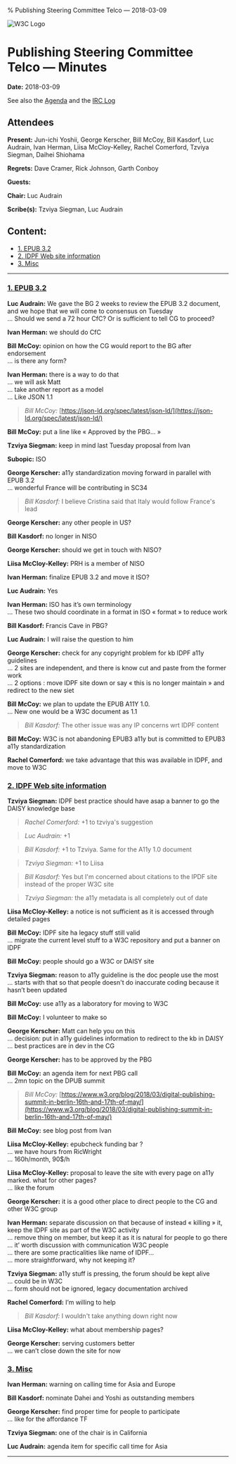 % Publishing Steering Committee Telco — 2018-03-09

![W3C Logo](https://www.w3.org/Icons/w3c_home)


# Publishing Steering Committee Telco — Minutes




**Date:** 2018-03-09

See also the [Agenda](https://lists.w3.org/Archives/Public/public-publishing-sc/2018Mar/0002.html) and the [IRC Log](https://www.w3.org/2018/03/09-pbgsc-irc.txt)

## Attendees

**Present:** Jun-ichi Yoshii, George Kerscher, Bill McCoy, Bill Kasdorf, Luc Audrain, Ivan Herman, Liisa McCloy-Kelley, Rachel Comerford, Tzviya Siegman, Daihei Shiohama

**Regrets:** Dave Cramer, Rick Johnson, Garth Conboy

**Guests:** 

**Chair:** Luc Audrain

**Scribe(s):** Tzviya Siegman, Luc Audrain

## Content:
* [1. EPUB 3.2](#section1)
* [2. IDPF Web site information](#section2)
* [3. Misc](#section3)

---


### [1. EPUB 3.2](id:section1)

**Luc Audrain:** We gave the BG 2 weeks to review the EPUB 3.2 document, and we hope that we will come to consensus on Tuesday  
… Should we send a 72 hour CfC? Or is sufficient to tell CG to proceed?  

**Ivan Herman:** we should do CfC  

**Bill McCoy:** opinion on how the CG would report to the BG after endorsement  
… is there any form?  

**Ivan Herman:** there is a way to do that  
… we will ask Matt  
… take another report as a model  
… Like JSON 1.1  

> *Bill McCoy:* [https://json-ld.org/spec/latest/json-ld/](https://json-ld.org/spec/latest/json-ld/)

**Bill McCoy:** put a line like « Approved by the PBG… »  

**Tzviya Siegman:** keep in mind last Tuesday proposal from Ivan  

**Subopic:** ISO  

**George Kerscher:** a11y standardization moving forward in parallel with EPUB 3.2  
… wonderful France will be contributing in SC34  

> *Bill Kasdorf:* I believe Cristina said that Italy would follow France's lead

**George Kerscher:** any other people in US?  

**Bill Kasdorf:** no longer in NISO  

**George Kerscher:** should we get in touch with NISO?  

**Liisa McCloy-Kelley:** PRH is a member of NISO  

**Ivan Herman:** finalize EPUB 3.2 and move it ISO?  

**Luc Audrain:** Yes  

**Ivan Herman:** ISO has it’s own terminology  
… These two should coordinate in a format in ISO « format » to reduce work  

**Bill Kasdorf:** Francis Cave in PBG?  

**Luc Audrain:** I will raise the question to him  

**George Kerscher:** check for any copyright problem for kb IDPF a11y guidelines  
… 2 sites are independent, and there is know cut and paste from the former work  
… 2 options : move IDPF site down or say « this is no longer maintain » and redirect to the new siet  

**Bill McCoy:** we plan to update the EPUB A11Y 1.0.  
… New one would be a W3C document as 1.1  

> *Bill Kasdorf:* The other issue was any IP concerns wrt IDPF content

**Bill McCoy:** W3C is not abandoning EPUB3 a11y but is committed to EPUB3 a11y standardization  

**Rachel Comerford:** we take advantage that this was available in IDPF, and move to W3C  

### [2. IDPF Web site information](id:section2)

**Tzviya Siegman:** IDPF best practice should have asap a banner to go the DAISY knowledge base  

> *Rachel Comerford:* +1 to tzviya's suggestion

> *Luc Audrain:* +1

> *Bill Kasdorf:* +1 to Tzviya. Same for the A11y 1.0 document

> *Tzviya Siegman:* +1 to Liisa

> *Bill Kasdorf:* Yes but I'm concerned about citations to the IPDF site instead of the proper W3C site

> *Tzviya Siegman:* the a11y metadata is all completely out of date

**Liisa McCloy-Kelley:** a notice is not sufficient as it is accessed through detailed pages  

**Bill McCoy:** IDPF site ha legacy stuff still valid  
… migrate the current level stuff to a W3C repository and put a banner on IDPF  

**Bill McCoy:** people should go a W3C or DAISY site  

**Tzviya Siegman:** reason to a11y guideline is the doc people use the most  
… starts with that so that people doesn't do inaccurate coding because it hasn’t been updated  

**Bill McCoy:** use a11y as a laboratory for moving to W3C  

**Bill McCoy:** I volunteer to make so  

**George Kerscher:** Matt can help you on this  
… decision: put in a11y guidelines information to redirect to the kb in DAISY  
… best practices are in dev in the CG  

**George Kerscher:** has to be approved by the PBG  

**Bill McCoy:** an agenda item for next PBG call  
… 2mn topic on the DPUB summit  

> *Bill McCoy:* [https://www.w3.org/blog/2018/03/digital-publishing-summit-in-berlin-16th-and-17th-of-may/](https://www.w3.org/blog/2018/03/digital-publishing-summit-in-berlin-16th-and-17th-of-may/)

**Bill McCoy:** see blog post from Ivan  

**Liisa McCloy-Kelley:** epubcheck funding bar ?  
… we have hours from RicWright  
… 160h/month, 90$/h  

**Liisa McCloy-Kelley:** proposal to leave the site with every page on a11y marked. what for other pages?  
… like the forum  

**George Kerscher:** it is a good other place to direct people to the CG and other W3C group  

**Ivan Herman:** separate discussion on that because of instead « killing » it, keep the IDPF site as part of the W3C activity  
… remove thing on member, but keep it as it is natural for people to go there  
… it’ worth  discussion with communication W3C people  
… there are some practicalities like name of IDPF…  
… more straightforward, why not keeping it?  

**Tzviya Siegman:** a11y stuff is pressing, the forum should be kept alive  
… could be in W3C  
… form should not be ignored, legacy documentation archived  

**Rachel Comerford:** I’m willing to help  

> *Bill Kasdorf:* I wouldn't take anything down right now

**Liisa McCloy-Kelley:** what about membership pages?  

**George Kerscher:** serving customers better  
… we can’t close down the site for now  

### [3. Misc](id:section3)

**Ivan Herman:** warning on calling time for Asia and Europe  

**Bill Kasdorf:** nominate Dahei and Yoshi as outstanding members  

**George Kerscher:** find proper time for people to participate  
… like for the affordance TF  

**Tzviya Siegman:** one of the chair is in California  

**Luc Audrain:** agenda item for specific call time for Asia  

---
